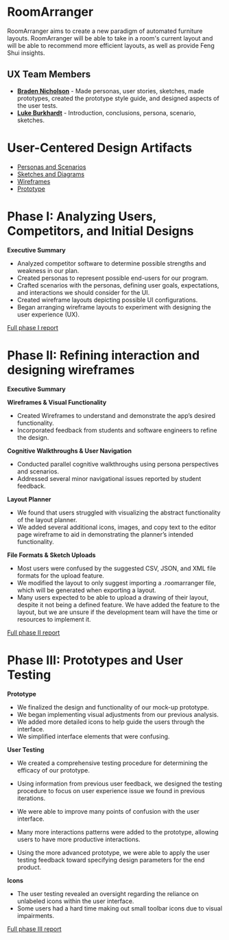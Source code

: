 # RoomArranger

RoomArranger aims to create a new paradigm of automated furniture layouts. RoomArranger will be able to take in a room's
current layout and will be able to recommend more efficient layouts, as well as provide Feng Shui insights.

## UX Team Members

* **[Braden Nicholson](https://usabilityengineering.github.io/ux-portfolio-bradenn/)** - Made personas, user stories,
  sketches, made prototypes, created the prototype style guide, and designed aspects of the user tests.
* **[Luke Burkhardt](https://github.com/UsabilityEngineering/ux-portfolio-burkhardtluke)** - Introduction, conclusions, persona, scenario, sketches.

# User-Centered Design Artifacts
 
* [Personas and Scenarios](personas/README.md)
* [Sketches and Diagrams](sketches)
* [Wireframes](wireframes)
* [Prototype](https://xd.adobe.com/view/1d479890-6579-45e6-b6b3-6b2089003a66-4814/?fullscreen&hints=off)

# Phase I: Analyzing Users, Competitors, and Initial Designs

**Executive Summary**

* Analyzed competitor software to determine possible strengths and weakness in our plan.
* Created personas to represent possible end-users for our program.
* Crafted scenarios with the personas, defining user goals, expectations, and interactions we should consider for the
  UI.
* Created wireframe layouts depicting possible UI configurations.
* Began arranging wireframe layouts to experiment with designing the user experience (UX).

[Full phase I report](phaseI/)

# Phase II: Refining interaction and designing wireframes

**Executive Summary**

**Wireframes & Visual Functionality**

- Created Wireframes to understand and demonstrate the app’s desired functionality.
- Incorporated feedback from students and software engineers to refine the design.

**Cognitive Walkthroughs & User Navigation**

- Conducted parallel cognitive walkthroughs using persona perspectives and scenarios.
- Addressed several minor navigational issues reported by student feedback.

**Layout Planner**

- We found that users struggled with visualizing the abstract functionality of the layout planner.
- We added several additional icons, images, and copy text to the editor page wireframe to aid in demonstrating the
  planner’s intended functionality.

**File Formats & Sketch Uploads**

- Most users were confused by the suggested CSV, JSON, and XML file formats for the upload feature.
- We modified the layout to only suggest importing a .roomarranger file, which will be generated when exporting a
  layout.
- Many users expected to be able to upload a drawing of their layout, despite it not being a defined feature. We have
  added the feature to the layout, but we are unsure if the development team will have the time or resources to
  implement it.

[Full phase II report](phaseII/)

# Phase III: Prototypes and User Testing

**Prototype**

- We finalized the design and functionality of our mock-up prototype.
- We began implementing visual adjustments from our previous analysis.
- We added more detailed icons to help guide the users through the interface.
- We simplified interface elements that were confusing.

**User Testing**

- We created a comprehensive testing procedure for determining the efficacy of our prototype.
- Using information from previous user feedback, we designed the testing procedure to focus on user experience issue we
  found in previous iterations.

- We were able to improve many points of confusion with the user interface.
- Many more interactions patterns were added to the prototype, allowing users to have more productive interactions.
- Using the more advanced prototype, we were able to apply the user testing feedback toward specifying design parameters
  for the end product.

**Icons**

- The user testing revealed an oversight regarding the reliance on unlabeled icons within the user interface.
- Some users had a hard time making out small toolbar icons due to visual impairments.

[Full phase III report](phaseIII/)
